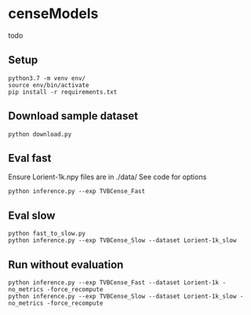 # censeModels
 todo
## Setup

    python3.7 -m venv env/
    source env/bin/activate
    pip install -r requirements.txt
    
## Download sample dataset
    python download.py

## Eval fast

Ensure Lorient-1k.npy files are in ./data/
See code for options

    python inference.py --exp TVBCense_Fast

## Eval slow

    python fast_to_slow.py
    python inference.py --exp TVBCense_Slow --dataset Lorient-1k_slow

## Run without evaluation

    python inference.py --exp TVBCense_Fast --dataset Lorient-1k -no_metrics -force_recompute
    python inference.py --exp TVBCense_Slow --dataset Lorient-1k_slow -no_metrics -force_recompute


